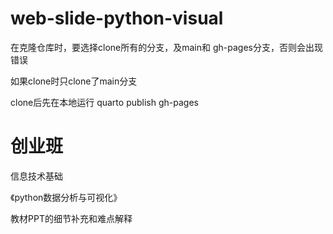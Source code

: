# web-slide-python-visual


在克隆仓库时，要选择clone所有的分支，及main和 gh-pages分支，否则会出现错误

如果clone时只clone了main分支

clone后先在本地运行 quarto publish gh-pages

# 创业班

信息技术基础

《python数据分析与可视化》

教材PPT的细节补充和难点解释



